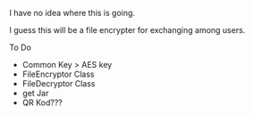 I have no idea where this is going.

I guess this will be a file encrypter for exchanging among users.

To Do
- Common Key > AES key
- FileEncryptor Class
- FileDecryptor Class
- get Jar
- QR Kod???